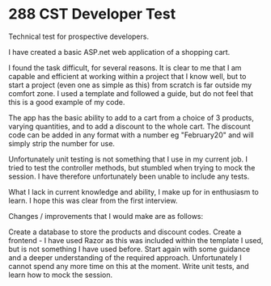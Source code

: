 # 288 CST Developer Test
Technical test for prospective developers.

I have created a basic ASP.net web application of a shopping cart.

I found the task difficult, for several reasons. It is clear to me that I am capable and efficient at working within a project that I know well, but to start a project (even one as simple as this) from scratch is far outside my comfort zone. I used a template and followed a guide, but do not feel that this is a good example of my code.

The app has the basic ability to add to a cart from a choice of 3 products, varying quantities, and to add a discount to the whole cart. The discount code can be added in any format with a number eg "February20" and will simply strip the number for use.

Unfortunately unit testing is not something that I use in my current job. I tried to test the controller methods, but stumbled when trying to mock the session. I have therefore unfortunately been unable to include any tests.

What I lack in current knowledge and ability, I make up for in enthusiasm to learn. I hope this was clear from the first interview.

Changes / improvements that I would make are as follows:

Create a database to store the products and discount codes.
Create a frontend - I have used Razor as this was included within the template I used, but is not something I have used before.
Start again with some guidance and a deeper understanding of the required approach. Unfortunately I cannot spend any more time on this at the moment.
Write unit tests, and learn how to mock the session.
